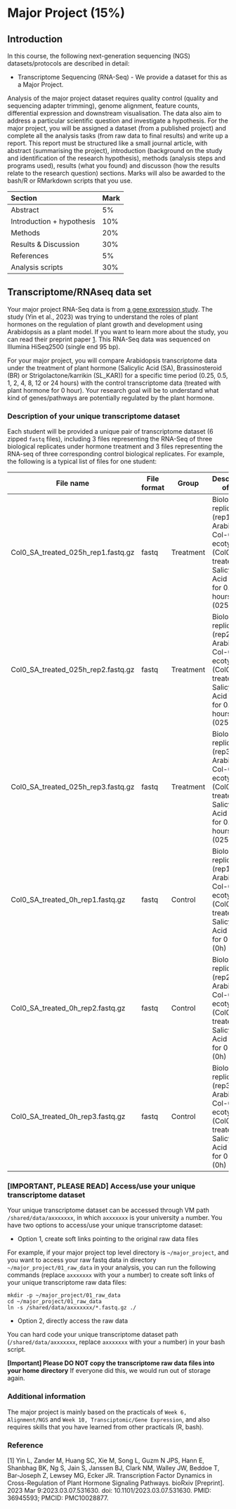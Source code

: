 # Major Project (15%)

## Introduction

In this course, the following next-generation sequencing (NGS) datasets/protocols are described in detail:

- Transcriptome Sequencing (RNA-Seq) - We provide a dataset for this as a Major Project. 

Analysis of the major project dataset requires quality control (quality and sequencing adapter trimming), genome alignment, feature counts, differential expression and downstream visualisation. The data also aim to address a particular scientific question and investigate a hypothesis. For the major project, you will be assigned a dataset (from a published project) and complete all the analysis tasks (from raw data to final results) and write up a report. This report must be structured like a small journal article, with abstract (summarising the project), introduction (background on the study and identification of the research hypothesis), methods (analysis steps and programs used), results (what you found) and discusson (how the results relate to the research question) sections. Marks will also be awarded to the bash/R or RMarkdown scripts that you use.

|Section                    |Mark |
|:--------------------------|:----|
|Abstract                   |5%   |
|Introduction + hypothesis  |10%  |
|Methods                    |20%  |
|Results & Discussion       |30%  |
|References                 |5%   |
|Analysis scripts           |30%  |

## Transcriptome/RNAseq data set

Your major project RNA-Seq data is from [a gene expression study](https://www.ncbi.nlm.nih.gov/geo/query/acc.cgi?acc=GSE182617). The study (Yin et al., 2023) was trying to understand the roles of plant hormones on the regulation of plant growth and development using Arabidopsis as a plant model. If you want to learn more about the study, you can read their preprint paper [1](https://www.ncbi.nlm.nih.gov/pmc/articles/PMC10028877/). This RNA-Seq data was sequenced on Illumina HiSeq2500 (single end 95 bp). 

For your major project, you will compare Arabidopsis transcriptome data under the treatment of plant hormone (Salicylic Acid (SA), Brassinosteroid (BR) or Strigolactone/karrikin (SL_KAR)) for a specific time period (0.25, 0.5, 1, 2, 4, 8, 12 or 24 hours) with the control transcriptome data (treated with plant hormone for 0 hour). Your research goal will be to understand what kind of genes/pathways are potentially regulated by the plant hormone. 

### Description of your unique transcriptome dataset

Each student will be provided a unique pair of transcriptome dataset (6 zipped `fastq` files), including 3 files representing the RNA-Seq of three biological replicates under hormone treatment and 3 files representing the RNA-seq of three corresponding control biological replicates. For example, the following is a typical list of files for one student:

| File name                          | File format | Group     | Description of file                                                                                                     |
|------------------------------------|-------------|-----------|-------------------------------------------------------------------------------------------------------------------------|
| Col0_SA_treated_025h_rep1.fastq.gz | fastq       | Treatment | Biological replicate 1 (rep1) of Arabidopsis Col-0 ecotype (Col0) treated with Salicylic Acid (SA) for 0.25 hours (025h) |
| Col0_SA_treated_025h_rep2.fastq.gz | fastq       | Treatment | Biological replicate 2 (rep2) of Arabidopsis Col-0 ecotype (Col0) treated with Salicylic Acid (SA) for 0.25 hours (025h) |
| Col0_SA_treated_025h_rep3.fastq.gz | fastq       | Treatment | Biological replicate 3 (rep3) of Arabidopsis Col-0 ecotype (Col0) treated with Salicylic Acid (SA) for 0.25 hours (025h) |
| Col0_SA_treated_0h_rep1.fastq.gz   | fastq       | Control   | Biological replicate 1 (rep1) of Arabidopsis Col-0 ecotype (Col0) treated with Salicylic Acid (SA) for 0 hours (0h)    |
| Col0_SA_treated_0h_rep2.fastq.gz   | fastq       | Control   | Biological replicate 2 (rep2) of Arabidopsis Col-0 ecotype (Col0) treated with Salicylic Acid (SA) for 0 hours (0h)    |
| Col0_SA_treated_0h_rep3.fastq.gz   | fastq       | Control   | Biological replicate 3 (rep3) of Arabidopsis Col-0 ecotype (Col0) treated with Salicylic Acid (SA) for 0 hours (0h)    |

### [**IMPORTANT, PLEASE READ**] Access/use your unique transcriptome dataset 

Your unique transcriptome dataset can be accessed through VM path `/shared/data/axxxxxxx`, in which `axxxxxxx` is your university `a` number. You have two options to access/use your unique transcriptome dataset:

- Option 1, create soft links pointing to the original raw data files

For example, if your major project top level directory is `~/major_project`, and you want to access your raw fastq data in directory `~/major_project/01_raw_data` in your analysis, you can run the following commands (replace `axxxxxxx` with your `a` number) to create soft links of your unique transcriptome raw data files:

```
mkdir -p ~/major_project/01_raw_data
cd ~/major_project/01_raw_data
ln -s /shared/data/axxxxxxx/*.fastq.gz ./
```

- Option 2, directly access the raw data

You can hard code your unique transcriptome dataset path (`/shared/data/axxxxxxx`, replace `axxxxxxx` with your `a` number) in your bash script.

**[Important] Please DO NOT copy the transcriptome raw data files into your home directory** If everyone did this, we would run out of storage again.

### Additional information
The major project is mainly based on the practicals of `Week 6, Alignment/NGS` and `Week 10, Transciptomic/Gene Expression`, and also requires skills that you have learned from other practicals (R, bash).

### Reference
[1] Yin L, Zander M, Huang SC, Xie M, Song L, Guzm N JPS, Hann E, Shanbhag BK, Ng S, Jain S, Janssen BJ, Clark NM, Walley JW, Beddoe T, Bar-Joseph Z, Lewsey MG, Ecker JR. Transcription Factor Dynamics in Cross-Regulation of Plant Hormone Signaling Pathways. bioRxiv [Preprint]. 2023 Mar 9:2023.03.07.531630. doi: 10.1101/2023.03.07.531630. PMID: 36945593; PMCID: PMC10028877.
